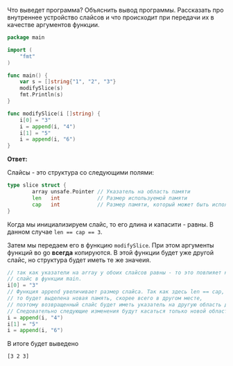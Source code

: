 Что выведет программа? Объяснить вывод программы. Рассказать про внутреннее устройство слайсов и что происходит при передачи их в качестве аргументов функции.

```go
package main

import (
	"fmt"
)

func main() {
	var s = []string{"1", "2", "3"}
	modifySlice(s)
	fmt.Println(s)
}

func modifySlice(i []string) {
	i[0] = "3"
	i = append(i, "4")
	i[1] = "5"
	i = append(i, "6")
}
```

**Ответ:**

Слайсы - это структура со следующими полями:
```go
type slice struct {
        array unsafe.Pointer // Указатель на область памяти
        len   int			 // Размер используемой памяти
        cap   int			 // Размер памяти, который может быть использован
}
```

Когда мы инициализируем слайс, то его длина и капасити - равны. В данном случае ```len == cap == 3```.

Затем мы передаем его в функцию ```modifySlice```. При этом аргументы функций во go **всегда** копируются. В этой функции будет уже другой слайс, но структура будет иметь те же значеия.

```go
// так как указатели на array у обоих слайсов равны - то это повлияет на
// слайс в функции main.
i[0] = "3"
// Функция append увеличивает размер слайса. Так как здесь len == cap,
// то будет выделена новая память, скорее всего в другом месте,
// поэтому возвращенный слайс будет иметь указатель на другую область данных.
// Следовательно следующие изменения будут касаться только новой области памяти. 
i = append(i, "4") 
i[1] = "5"
i = append(i, "6")
```

В итоге будет выведено
```
[3 2 3]
```